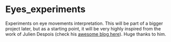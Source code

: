 # Eyes_experiments
Experiments on eye movements interpretation. This will be part of a bigger project later, but as a starting point, it will be very highly inspired from the work of Julien Despois (check his [awesome blog here](https://ai-odyssey.com)). Huge thanks to him.